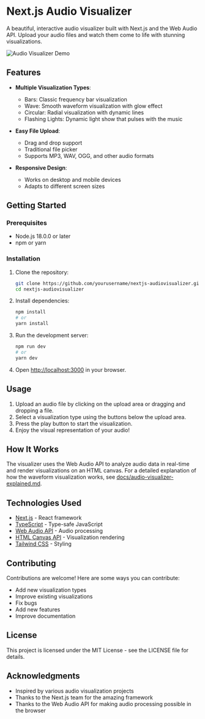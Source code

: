# Next.js Audio Visualizer

A beautiful, interactive audio visualizer built with Next.js and the Web Audio API. Upload your audio files and watch them come to life with stunning visualizations.

![Audio Visualizer Demo](https://i.imgur.com/example.gif)

## Features

- **Multiple Visualization Types**:

  - Bars: Classic frequency bar visualization
  - Wave: Smooth waveform visualization with glow effect
  - Circular: Radial visualization with dynamic lines
  - Flashing Lights: Dynamic light show that pulses with the music

- **Easy File Upload**:

  - Drag and drop support
  - Traditional file picker
  - Supports MP3, WAV, OGG, and other audio formats

- **Responsive Design**:
  - Works on desktop and mobile devices
  - Adapts to different screen sizes

## Getting Started

### Prerequisites

- Node.js 18.0.0 or later
- npm or yarn

### Installation

1. Clone the repository:

   ```bash
   git clone https://github.com/yourusername/nextjs-audiovisualizer.git
   cd nextjs-audiovisualizer
   ```

2. Install dependencies:

   ```bash
   npm install
   # or
   yarn install
   ```

3. Run the development server:

   ```bash
   npm run dev
   # or
   yarn dev
   ```

4. Open [http://localhost:3000](http://localhost:3000) in your browser.

## Usage

1. Upload an audio file by clicking on the upload area or dragging and dropping a file.
2. Select a visualization type using the buttons below the upload area.
3. Press the play button to start the visualization.
4. Enjoy the visual representation of your audio!

## How It Works

The visualizer uses the Web Audio API to analyze audio data in real-time and render visualizations on an HTML canvas. For a detailed explanation of how the waveform visualization works, see [docs/audio-visualizer-explained.md](docs/audio-visualizer-explained.md).

## Technologies Used

- [Next.js](https://nextjs.org/) - React framework
- [TypeScript](https://www.typescriptlang.org/) - Type-safe JavaScript
- [Web Audio API](https://developer.mozilla.org/en-US/docs/Web/API/Web_Audio_API) - Audio processing
- [HTML Canvas API](https://developer.mozilla.org/en-US/docs/Web/API/Canvas_API) - Visualization rendering
- [Tailwind CSS](https://tailwindcss.com/) - Styling

## Contributing

Contributions are welcome! Here are some ways you can contribute:

- Add new visualization types
- Improve existing visualizations
- Fix bugs
- Add new features
- Improve documentation

## License

This project is licensed under the MIT License - see the LICENSE file for details.

## Acknowledgments

- Inspired by various audio visualization projects
- Thanks to the Next.js team for the amazing framework
- Thanks to the Web Audio API for making audio processing possible in the browser
